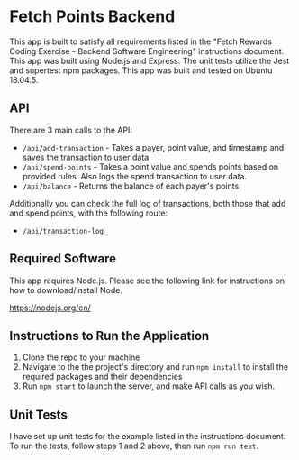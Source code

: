 # Fetch Points Backend

This app is built to satisfy all requirements listed in the "Fetch Rewards Coding Exercise - Backend Software Engineering" instructions document. This app was built using Node.js and Express. The unit tests utilize the Jest and supertest npm packages. This app was built and tested on Ubuntu 18.04.5.

## API

There are 3 main calls to the API:

- `/api/add-transaction` - Takes a payer, point value, and timestamp and saves the transaction to user data
- `/api/spend-points` - Takes a point value and spends points based on provided rules. Also logs the spend transaction to user data.
- `/api/balance` - Returns the balance of each payer's points

Additionally you can check the full log of transactions, both those that add and spend points, with the following route:

- `/api/transaction-log`

## Required Software

This app requires Node.js. Please see the following link for instructions on how to download/install Node.

https://nodejs.org/en/

## Instructions to Run the Application

1. Clone the repo to your machine
2. Navigate to the the project's directory and run `npm install` to install the required packages and their dependencies
3. Run `npm start` to launch the server, and make API calls as you wish.

## Unit Tests

I have set up unit tests for the example listed in the instructions document. To run the tests, follow steps 1 and 2 above, then run `npm run test`.

